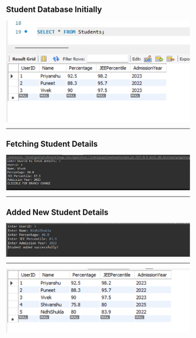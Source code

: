## Student Database Initially
![Student Database Initially](StudentDatabase.png)

---

## Fetching Student Details
![Output - Fetching Student Details](StudentDetailsFetched.png)

---

## Added New Student Details
![NewStudentDetails](NewStudentDetails.png)

---

![Output of AddNewStudentDetails.java](NewStudentDetailsAdded.png)